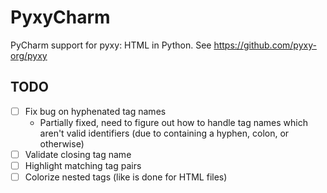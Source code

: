 # PyxyCharm

<!-- Plugin description -->
PyCharm support for pyxy: HTML in Python.
See https://github.com/pyxy-org/pyxy
<!-- Plugin description end -->

## TODO

* [ ] Fix bug on hyphenated tag names
  * Partially fixed, need to figure out how to handle tag names which aren't valid identifiers (due to containing a hyphen, colon, or otherwise)
* [ ] Validate closing tag name
* [ ] Highlight matching tag pairs
* [ ] Colorize nested tags (like is done for HTML files)
